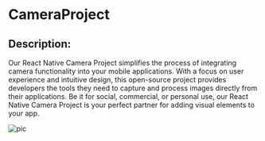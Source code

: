 # CameraProject

## Description:
Our React Native Camera Project simplifies the process of integrating camera functionality into your mobile applications. With a focus on user experience and intuitive design, this open-source project provides developers the tools they need to capture and process images directly from their applications. Be it for social, commercial, or personal use, our React Native Camera Project is your perfect partner for adding visual elements to your app.

![pic](https://github.com/7nib/CameraProject/assets/98269953/a2974832-c024-4857-85ec-40410693b453)
